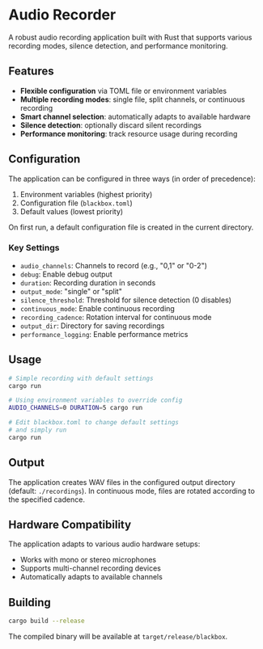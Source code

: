 # Audio Recorder

A robust audio recording application built with Rust that supports various recording modes, silence detection, and performance monitoring.

## Features

- **Flexible configuration** via TOML file or environment variables
- **Multiple recording modes**: single file, split channels, or continuous recording
- **Smart channel selection**: automatically adapts to available hardware
- **Silence detection**: optionally discard silent recordings
- **Performance monitoring**: track resource usage during recording

## Configuration

The application can be configured in three ways (in order of precedence):
1. Environment variables (highest priority)
2. Configuration file (`blackbox.toml`)
3. Default values (lowest priority)

On first run, a default configuration file is created in the current directory.

### Key Settings

- `audio_channels`: Channels to record (e.g., "0,1" or "0-2")
- `debug`: Enable debug output
- `duration`: Recording duration in seconds
- `output_mode`: "single" or "split"
- `silence_threshold`: Threshold for silence detection (0 disables)
- `continuous_mode`: Enable continuous recording
- `recording_cadence`: Rotation interval for continuous mode
- `output_dir`: Directory for saving recordings
- `performance_logging`: Enable performance metrics

## Usage

```bash
# Simple recording with default settings
cargo run

# Using environment variables to override config
AUDIO_CHANNELS=0 DURATION=5 cargo run

# Edit blackbox.toml to change default settings
# and simply run
cargo run
```

## Output

The application creates WAV files in the configured output directory (default: `./recordings`). In continuous mode, files are rotated according to the specified cadence.

## Hardware Compatibility

The application adapts to various audio hardware setups:
- Works with mono or stereo microphones
- Supports multi-channel recording devices
- Automatically adapts to available channels

## Building

```bash
cargo build --release
```

The compiled binary will be available at `target/release/blackbox`.